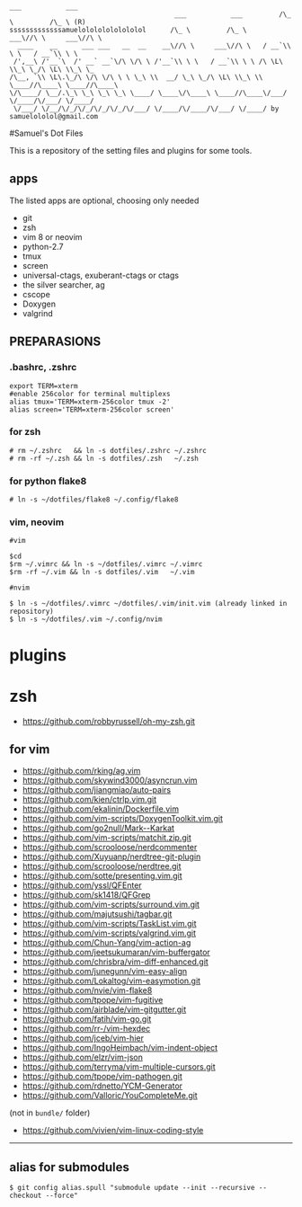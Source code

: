                                                                         ___           ___
                                             ___           ___         /\_ \         /\_ \ (R)
    sssssssssssssamuelolololololololol      /\_ \         /\_ \     ___\//\ \     ___\//\ \
      ____    __      ___ ___   __  __    __\//\ \     ___\//\ \   / __`\\ \ \   / __`\\ \ \
     /',__\ /'__`\  /' __` __`\/\ \/\ \ /'__`\\ \ \   / __`\\ \ \ /\ \L\ \\_\ \_/\ \L\ \\_\ \_
    /\__, `\\ \L\.\_/\ \/\ \/\ \ \ \_\ \\  __/ \_\ \_/\ \L\ \\_\ \\ \____//\____\ \____//\____\
    \/\____/ \__/.\_\ \_\ \_\ \_\ \____/ \____\/\____\ \____//\____\/___/ \/____/\/___/ \/____/
     \/___/ \/__/\/_/\/_/\/_/\/_/\/___/ \/____/\/____/\/___/ \/____/ by samuelololol@gmail.com

#Samuel's Dot Files

This is a repository of the setting files and plugins for some tools.


## apps

The listed apps are optional, choosing only needed

* git
* zsh
* vim 8 or neovim
* python-2.7
* tmux
* screen
* universal-ctags, exuberant-ctags or ctags
* the silver searcher, ag
* cscope
* Doxygen
* valgrind


## PREPARASIONS

### .bashrc, .zshrc

```
export TERM=xterm
#enable 256color for terminal multiplexs
alias tmux='TERM=xterm-256color tmux -2'
alias screen='TERM=xterm-256color screen'
```

### for zsh
```
# rm ~/.zshrc   && ln -s dotfiles/.zshrc ~/.zshrc
# rm -rf ~/.zsh && ln -s dotfiles/.zsh   ~/.zsh
```

### for python flake8
```
# ln -s ~/dotfiles/flake8 ~/.config/flake8
```

### vim, neovim

```
#vim

$cd
$rm ~/.vimrc && ln -s ~/dotfiles/.vimrc ~/.vimrc
$rm -rf ~/.vim && ln -s dotfiles/.vim   ~/.vim

#nvim

$ ln -s ~/dotfiles/.vimrc ~/dotfiles/.vim/init.vim (already linked in repository)
$ ln -s ~/dotfiles/.vim ~/.config/nvim
```

# plugins

# zsh

* https://github.com/robbyrussell/oh-my-zsh.git

## for vim

* https://github.com/rking/ag.vim
* https://github.com/skywind3000/asyncrun.vim
* https://github.com/jiangmiao/auto-pairs
* https://github.com/kien/ctrlp.vim.git
* https://github.com/ekalinin/Dockerfile.vim
* https://github.com/vim-scripts/DoxygenToolkit.vim.git
* https://github.com/go2null/Mark--Karkat
* https://github.com/vim-scripts/matchit.zip.git
* https://github.com/scrooloose/nerdcommenter
* https://github.com/Xuyuanp/nerdtree-git-plugin
* https://github.com/scrooloose/nerdtree.git
* https://github.com/sotte/presenting.vim.git
* https://github.com/yssl/QFEnter
* https://github.com/sk1418/QFGrep
* https://github.com/vim-scripts/surround.vim.git
* https://github.com/majutsushi/tagbar.git
* https://github.com/vim-scripts/TaskList.vim.git
* https://github.com/vim-scripts/valgrind.vim.git
* https://github.com/Chun-Yang/vim-action-ag
* https://github.com/jeetsukumaran/vim-buffergator
* https://github.com/chrisbra/vim-diff-enhanced.git
* https://github.com/junegunn/vim-easy-align
* https://github.com/Lokaltog/vim-easymotion.git
* https://github.com/nvie/vim-flake8
* https://github.com/tpope/vim-fugitive
* https://github.com/airblade/vim-gitgutter.git
* https://github.com/fatih/vim-go.git
* https://github.com/rr-/vim-hexdec
* https://github.com/jceb/vim-hier
* https://github.com/IngoHeimbach/vim-indent-object
* https://github.com/elzr/vim-json
* https://github.com/terryma/vim-multiple-cursors.git
* https://github.com/tpope/vim-pathogen.git
* https://github.com/rdnetto/YCM-Generator
* https://github.com/Valloric/YouCompleteMe.git

(not in `bundle/` folder)

* https://github.com/vivien/vim-linux-coding-style

----

## alias for submodules

```
$ git config alias.spull "submodule update --init --recursive --checkout --force"
```
